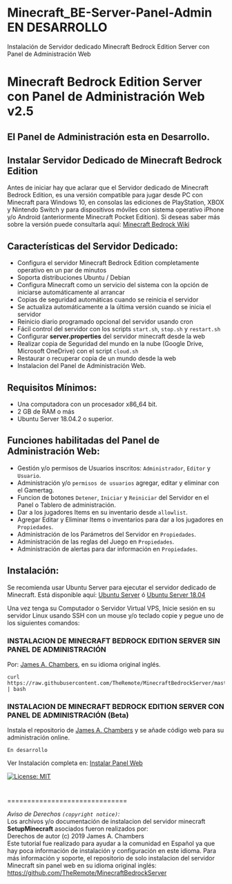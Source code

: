 # Minecraft_BE-Server-Panel-Admin EN DESARROLLO
Instalación de Servidor dedicado Minecraft Bedrock Edition Server con Panel de Administración Web
# Minecraft Bedrock Edition Server con Panel de Administración Web v2.5

## El Panel de Administración esta en Desarrollo.

## Instalar Servidor Dedicado de Minecraft Bedrock Edition

Antes de iniciar hay que aclarar que el Servidor dedicado de Minecraft Bedrock Edition, es una versión compatible para jugar desde PC con Minecraft para Windows 10, en consolas las ediciones de PlayStation, XBOX y Nintendo Switch y para dispositivos móviles con sistema operativo iPhone y/o Android (anteriormente Minecraft Pocket Edition). Si deseas saber más sobre la versión puede consultarla aquí:  [Minecraft Bedrock Wiki](https://translate.google.com/translate?sl=auto&tl=es&u=https://minecraft.gamepedia.com/Bedrock_Edition)

## Características del Servidor Dedicado:
* Configura el servidor Minecraft Bedrock Edition completamente operativo en un par de minutos
* Soporta distribuciones Ubuntu / Debian
* Configura Minecraft como un servicio del sistema con la opción de iniciarse automáticamente al arrancar
* Copias de seguridad automáticas cuando se reinicia el servidor
* Se actualiza automáticamente a la última versión cuando se inicia el servidor
* Reinicio diario programado opcional del servidor usando cron
* Fácil control del servidor con los scripts `start.sh`, `stop.sh` y `restart.sh`
* Configurar **server.properties** del servidor minecraft desde la web
* Realizar copia de Seguridad del mundo en la nube (Google Drive, Microsoft OneDrive) con el script `cloud.sh`
* Restaurar o recuperar copia de un mundo desde la web
* Instalacion del Panel de Administración Web.

## Requisitos Mínimos:
* Una computadora con un procesador x86_64 bit.
* 2 GB de RAM o más
* Ubuntu Server 18.04.2 o superior.

## Funciones habilitadas del Panel de Administración Web:
* Gestión y/o permisos de Usuarios inscritos: `Administrador`, `Editor` y `Usuario`.
* Administración y/o `permisos de usuarios` agregar, editar y eliminar con el Gamertag.
* Funcion de botones `Detener`, `Iniciar` y `Reiniciar` del Servidor en el Panel o Tablero de administración.
* Dar a los jugadores Items en su  inventario desde `allowlist`.
* Agregar Editar y Eliminar Items o inventarios para dar a los jugadores en `Propiedades`.
* Administración de los Parámetros del Servidor en `Propiedades`.
* Administración de las reglas del Juego en `Propiedades`.
* Administración de alertas para dar información en `Propiedades`.


## Instalación:

Se recomienda usar Ubuntu Server para ejecutar el servidor dedicado de Minecraft. Está disponible aquí:
[Ubuntu Server](https://ubuntu.com/download/server)   ó  [Ubuntu Server 18.04](http://cdimage.ubuntu.com/releases/18.04/release/)

Una vez tenga su Computador o Servidor Virtual VPS, Inicie sesión en su servidor Linux usando SSH con un mouse y/o teclado copie y pegue uno de los siguientes comandos:

### INSTALACION DE MINECRAFT BEDROCK EDITION SERVER SIN PANEL DE ADMINISTRACIÓN
Por: [James A. Chambers](https://jamesachambers.com/minecraft-bedrock-edition-ubuntu-dedicated-server-guide/), en su idioma original inglés.
```
curl https://raw.githubusercontent.com/TheRemote/MinecraftBedrockServer/master/SetupMinecraft.sh | bash
```

### INSTALACION DE MINECRAFT BEDROCK EDITION SERVER CON PANEL DE ADMINISTRACIÓN (Beta)
Instala el repositorio de [James A. Chambers](https://github.com/TheRemote/MinecraftBedrockServer) y se añade código web para su administración online.

```
En desarrollo
```


Ver Instalación completa en: [Instalar Panel Web](https://gorobeta.blogspot.com/2021/04/instalar-minecraft-bedrock-edition-panel-admin.html)

[![License: MIT](https://img.shields.io/badge/License-MIT-yellow.svg)](https://opensource.org/licenses/MIT)

#
#
#
#
#
#
#
#
==============================

*Aviso de Derechos `(copyright notice)`:*  
Los archivos y/o documentación de instalacion del servidor minecraft **SetupMinecraft** asociados fueron realizados por:  
Derechos de autor (c) 2019 James A. Chambers  
Este tutorial fue realizado para ayudar a la comunidad en Español ya que hay poca información de instalación y configuración en este idioma. Para más información y soporte, el repositorio de solo instalacion del servidor Minecraft sin panel web en su idioma original inglés: https://github.com/TheRemote/MinecraftBedrockServer